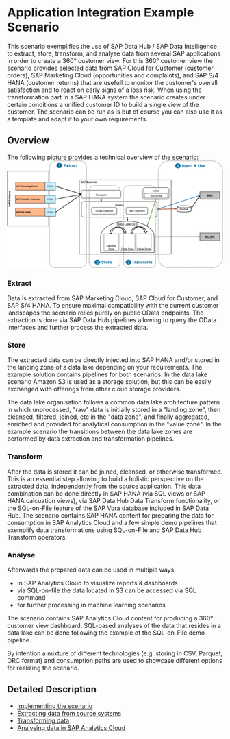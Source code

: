 # Application Integration Example Scenario
This scenario exemplifies the use of SAP Data Hub / SAP Data Intelligence to extract, store, transform, and analyse data from several SAP applications in order to create a 360° customer view. For this 360° customer view the scenario provides selected data from SAP Cloud for Customer (customer orders), SAP Marketing Cloud (opportunities and complaints), and SAP S/4 HANA (customer returns) that are usefull to monitor the customer's overall satisfaction and to react on early signs of a loss risk. When using the transformation part in a SAP HANA system the scenario creates under certain conditions a unified customer ID to build a single view of the customer. The scenario can be run as is but of course you can also use it as a template and adapt it to your own requirements.

## Overview
The following picture provides a technical overview of the scenario:<br>
![](doc/images/E2E_Scenario_Overview2.png)

### Extract
Data is extracted from SAP Marketing Cloud, SAP Cloud for Customer, and SAP S/4 HANA. To ensure maximal compatibility with the current customer landscapes the scenario relies purely on public OData endpoints. The extraction is done via SAP Data Hub pipelines allowing to query the OData interfaces and further process the extracted data.

### Store
The extracted data can be directly injected into SAP HANA and/or stored in the landing zone of a data lake depending on your requirements. The example solution contains pipelines for both scenarios. In the data lake scenario Amazon S3 is used as a storage solution, but this can be easily exchanged with offerings from other cloud storage providers. 

The data lake organisation follows a common data lake architecture pattern in which unprocessed, "raw" data is initially stored in a "landing zone", then cleansed, filtered, joined, etc in the "data zone", and finally aggregated, enriched and provided for analytical consumption in the "value zone". In the example scenario the transitions between the data lake zones are performed by data extraction and transformation pipelines.

### Transform
After the data is stored it can be joined, cleansed, or otherwise transformed. This is an essential step allowing to build a holistic perspective on the extracted data, independently from the source application. This data combination can be done directly in SAP HANA (via SQL views or SAP HANA calcuation views), via SAP Data Hub Data Transform functionality, or the SQL-on-File feature of the SAP Vora database included in SAP Data Hub. The scenario contains SAP HANA content for preparing the data for consumption in SAP Analytics Cloud and a few simple demo pipelines that exemplify data transformations using SQL-on-File and SAP Data Hub Transform operators.

### Analyse
Afterwards the prepared data can be used in multiple ways:
- in SAP Analytics Cloud to visualize reports & dashboards
- via SQL-on-file the data located in S3 can be accessed via SQL command
- for further processing in machine learning scenarios

The scenario contains SAP Analytics Cloud content for producing a 360° customer view dashboard. SQL-based analyses of the data that resides in a data lake can be done following the example of the SQL-on-File demo pipeline.
 
By intention a mixture of different technologies (e.g. storing in CSV, Parquet, ORC format) and consumption paths are used to showcase different options for realizing the scenario.

## Detailed Description

- [Implementing the scenario](doc/HowToImplement.md)
- [Extracting data from source systems](doc/HowToExtract.md)
- [Transforming data](doc/HowToTransform.md)
- [Analysing data in SAP Analytics Cloud](doc/HowToAnalyse.md)
